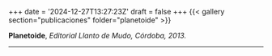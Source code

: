 +++
date = '2024-12-27T13:27:23Z'
draft = false
+++
{{< gallery section="publicaciones" folder="planetoide" >}}

**Planetoide**, 
*Editorial Llanto de Mudo, Córdoba, 2013.*

---
